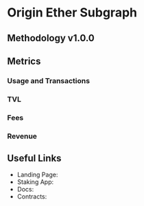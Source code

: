 # Origin Ether Subgraph

## Methodology v1.0.0

## Metrics

### Usage and Transactions

### TVL

### Fees

### Revenue

## Useful Links

- Landing Page: 
- Staking App: 
- Docs: 
- Contracts: 

